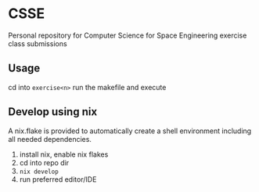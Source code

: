 # CSSE
Personal repository for Computer Science for Space Engineering exercise class submissions

## Usage
cd into `exercise<n>`
run the makefile and execute

## Develop using nix
A nix.flake is provided to automatically create a shell environment including all needed dependencies.

1. install nix, enable nix flakes
2. cd into repo dir
3. `nix develop`
4. run preferred editor/IDE